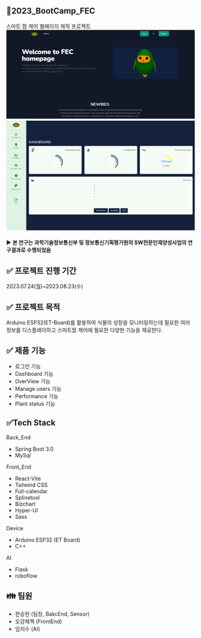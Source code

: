 ## 🌱**2023_BootCamp_FEC**
스마트 팜 제어 웹페이지 제작 프로젝트
<br>
![homepage](./images/homepage.png)
<br>
![Dashboardpage](./images/Dashboard.png)
<br>
#### ▶️ 본 연구는 과학기술정보통신부 및 정보통신기획평가원의 SW전문인재양성사업의 연구결과로 수행되었음
   
##  ✅ 프로젝트 진행 기간   
2023.07.24(월)~2023.08.23(수)

## ✅ 프로젝트 목적
Arduino ESP32(ET-Board)를 활용하여 식물의 성장을 모니터링하는데 필요한 여러 정보를 디스플레이하고 스마트팜 제어에 필요한 다양한 기능을 제공한다.

## ✅ 제품 기능
- 로그인 기능 
- Dashboard 기능 
- OverView 기능 
- Manage users 기능 
- Performance 기능  
- Plant status 기능 

## ✅Tech Stack
 Back_End
- Spring Boot 3.0
- MySql

Front_End
- React-Vite
- Tailwind CSS
- Full-calendar
- Splinetool
- Bizchart
- Hyper-UI
- Sass

Device
- Arduino ESP32 (ET Board)
- C++

AI
- Flask
- roboflow

## 👪 팀원
- 한승헌 (팀장, BakcEnd, Sensor)
- 오강체첵 (FrontEnd)
- 임지수 (AI)

